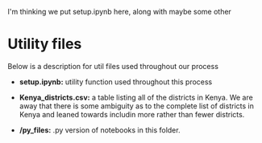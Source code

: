I'm thinking we put setup.ipynb here, along with maybe some other

# Utility files

Below is a description for util files used throughout our process

* **setup.ipynb:** utility function used throughout this process

* **Kenya_districts.csv:** a table listing all of the districts in Kenya. We are away that there is some ambiguity as to the complete list of districts in Kenya and leaned towards includin more rather than fewer districts. 

* **/py_files:** .py version of notebooks in this folder.